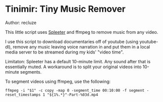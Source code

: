# Tinimir: Tiny Music Remover 

Author: recluze 

This little script uses [Spleeter](https://github.com/deezer/spleeter) and ffmpeg to remove music from any video. 

I use this script to download documentaries off of youtube (using youtube-dl), remove any music leaving voice narration in and put them in a local media server to be streamed during my kids' "video time". 

Limitaton: Spleeter has a default 10-minute limit. Any sound after that is essentially muted. A workaround is to split your original videos into 10-minute segments. 

To segment videos using ffmpeg, use the following: 

    ffmpeg -i "$1" -c copy -map 0 -segment_time 00:10:00 -f segment -reset_timestamps 1 "${1%.*}"-Part-%03d.mp4
